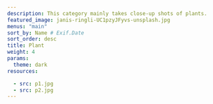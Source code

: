 ```yaml
---
description: This category mainly takes close-up shots of plants.
featured_image: janis-ringli-UC1pzyJFyvs-unsplash.jpg
menus: "main"
sort_by: Name # Exif.Date
sort_order: desc
title: Plant
weight: 4
params:
  theme: dark
resources:

  - src: p1.jpg
  - src: p2.jpg
---
```

